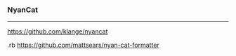 ### NyanCat
---
https://github.com/klange/nyancat

.rb
https://github.com/mattsears/nyan-cat-formatter

```
```

```
```

```
```
